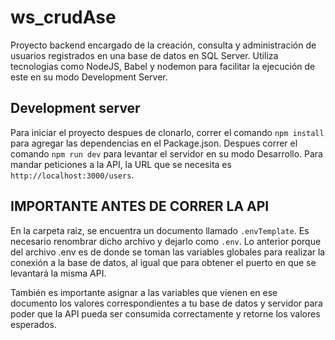 # ws_crudAse

Proyecto backend encargado de la creación, consulta y administración de usuarios registrados en una base de datos en SQL Server.
Utiliza tecnologias como NodeJS, Babel y nodemon para facilitar la ejecución de este en su modo Development Server.

## Development server
Para iniciar el proyecto despues de clonarlo, correr el comando `npm install` para agregar las dependencias en el Package.json.
Despues correr el comando `npm run dev` para levantar el servidor en su modo Desarrollo.
Para mandar peticiones a la API, la URL que se necesita es `http://localhost:3000/users`.

## IMPORTANTE ANTES DE CORRER LA API
En la carpeta raiz, se encuentra un documento llamado `.envTemplate`. Es necesario renombrar dicho archivo y dejarlo como `.env`.
Lo anterior porque del archivo .env es de donde se toman las variables globales para realizar la conexión a la base de datos, 
al igual que para obtener el puerto en que se levantará la misma API.

También es importante asignar a las variables que vienen en ese documento los valores correspondientes a tu base de datos y servidor 
para poder que la API pueda ser consumida correctamente y retorne los valores esperados.
